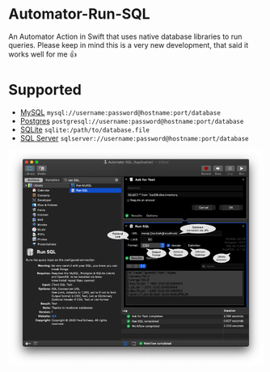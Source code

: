 # Automator-Run-SQL
An Automator Action in Swift that uses native database libraries to run queries. Please keep in mind this is a very new development, that said it works well for me 👍

# Supported
* [MySQL](https://www.mysql.com) `mysql://username:password@hostname:port/database`
* [Postgres](https://www.postgresql.org) `postgresql://username:password@hostname:port/database`
* [SQLite](https://www.sqlite.org)  `sqlite:/path/to/database.file`
* [SQL Server](https://www.microsoft.com/en-us/sql-server) `sqlserver://username:password@hostname:port/database`

![Automator Run SQL example](/Automator%20Run%20SQL.png)

